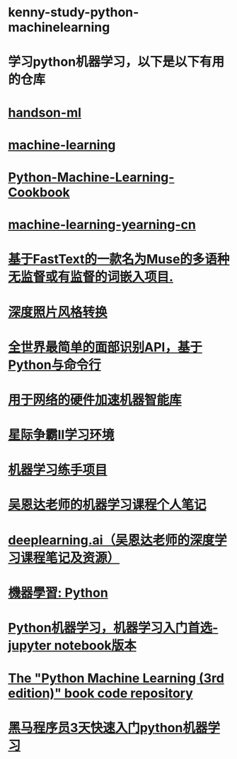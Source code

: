 # kenny-study-python-machinelearning
# 学习python机器学习，以下是以下有用的仓库

# <a href="https://github.com/kennycaiguo/handson-ml">handson-ml</a>
# <a href="https://github.com/kennycaiguo/machine-learning">machine-learning</a>
# <a href="https://github.com/kennycaiguo/Python-Machine-Learning-Cookbook">Python-Machine-Learning-Cookbook</a>
# <a href="https://github.com/kennycaiguo/machine-learning-yearning-cn">machine-learning-yearning-cn</a>
# <a href="https://github.com/facebookresearch/fastText">基于FastText的一款名为Muse的多语种无监督或有监督的词嵌入项目.</a>
# <a href="https://github.com/luanfujun/deep-photo-styletransfer">深度照片风格转换</a>
# <a href="https://github.com/ageitgey/face_recognition">全世界最简单的面部识别API，基于Python与命令行</a>
# <a href="https://github.com/tensorflow/tfjs-core">用于网络的硬件加速机器智能库</a>
# <a href="https://github.com/deepmind/pysc2">星际争霸II学习环境</a>
# <a href="https://github.com/wushiwang/ML">机器学习练手项目</a>
# <a href="https://github.com/fengdu78/Coursera-ML-AndrewNg-Notes">吴恩达老师的机器学习课程个人笔记</a>
# <a href="https://github.com/fengdu78/deeplearning_ai_books">deeplearning.ai（吴恩达老师的深度学习课程笔记及资源）</a>
# <a href="https://github.com/htylab/machine-learning-python">機器學習: Python</a>
# <a href="https://github.com/basicv8vc/Python-Machine-Learning-zh">Python机器学习，机器学习入门首选-jupyter notebook版本</a>
# <a href="https://github.com/rasbt/python-machine-learning-book-3rd-edition">The "Python Machine Learning (3rd edition)" book code repository</a>
# <a href="https://github.com/ZiruZha/Machine-Learning">黑马程序员3天快速入门python机器学习</a>
# <a href=""></a>
# <a href=""></a>
# <a href=""></a>
# <a href=""></a>
# <a href=""></a>
# <a href=""></a>
# <a href=""></a>
# <a href=""></a>
# <a href=""></a>
